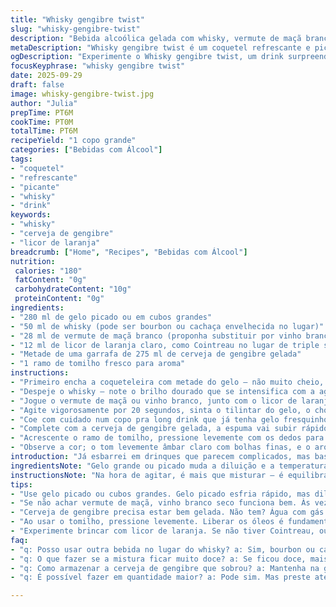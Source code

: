 ```yaml
---
title: "Whisky gengibre twist"
slug: "whisky-gengibre-twist"
description: "Bebida alcoólica gelada com whisky, vermute de maçã branco, triple sec e cerveja de gengibre, aromatizada com tomilho. Combinação refrescante e levemente picante que valoriza ingredientes versáteis da coquetelaria moderna. Integra elementos cítricos e herbais para um drink marcante sem complicações, ideal para quem curte experimentos fora do comum. Substituições práticas para o vermute e a triple sec ajudam a adaptar ao que tem em casa. Equilíbrio entre o dulçor do laranja, o picante do gengibre e a suavidade do whisky, tudo em camadas."
metaDescription: "Whisky gengibre twist é um coquetel refrescante e picante de whisky com gengibre e tomilho"
ogDescription: "Experimente o Whisky gengibre twist, um drink surpreendente com sabores cítricos e herbais que estimulam o paladar"
focusKeyphrase: "whisky gengibre twist"
date: 2025-09-29
draft: false
image: whisky-gengibre-twist.jpg
author: "Julia"
prepTime: PT6M
cookTime: PT0M
totalTime: PT6M
recipeYield: "1 copo grande"
categories: ["Bebidas com Álcool"]
tags:
- "coquetel"
- "refrescante"
- "picante"
- "whisky"
- "drink"
keywords:
- "whisky"
- "cerveja de gengibre"
- "licor de laranja"
breadcrumb: ["Home", "Recipes", "Bebidas com Álcool"]
nutrition: 
 calories: "180"
 fatContent: "0g"
 carbohydrateContent: "10g"
 proteinContent: "0g"
ingredients:
- "280 ml de gelo picado ou em cubos grandes"
- "50 ml de whisky (pode ser bourbon ou cachaça envelhecida no lugar)"
- "28 ml de vermute de maçã branco (proponha substituir por vinho branco seco se faltar vermute)"
- "12 ml de licor de laranja claro, como Cointreau no lugar de triple sec"
- "Metade de uma garrafa de 275 ml de cerveja de gengibre gelada"
- "1 ramo de tomilho fresco para aroma"
instructions:
- "Primeiro encha a coqueteleira com metade do gelo – não muito cheio, quer movimentar rápido, não congelar a mistura."
- "Despeje o whisky – note o brilho dourado que se intensifica com a agitação, traz um aroma forte que já te prepara pro sabor."
- "Jogue o vermute de maçã ou vinho branco, junto com o licor de laranja – olhe o contraste dos líquidos, misturando cores e promessas."
- "Agite vigorosamente por 20 segundos, sinta o tilintar do gelo, o choque térmico entre as bebidas e pedaços de gelo formando uma espécie de neblina no shaker."
- "Coe com cuidado num copo pra long drink que já tenha gelo fresquinho, use filtro se quiser evitar pedaços que atrapalham a textura."
- "Complete com a cerveja de gengibre gelada, a espuma vai subir rápido; mexa devagar pra não perder efervescência nem apagar o gás."
- "Acrescente o ramo de tomilho, pressione levemente com os dedos para liberar os óleos essenciais sem rasgar, fragrância herbal vai abrir o nariz enquanto bebe."
- "Observe a cor; o tom levemente âmbar claro com bolhas finas, e o aroma que mistura o doce, cítrico e o herbal fazem saber que acertou o ponto."
introduction: "Já esbarrei em drinques que parecem complicados, mas basta entender a interação entre whisky, licores e cerveja de gengibre para criar algo fácil e fresco. Whisky traz corpo, o vermute de maçã ou seu substituto adiciona leveza, o licor de laranja é o tempero cítrico que dá personalidade enquanto a cerveja de gengibre põe o toque picante e gaseificado que desafia o óbvio. Uso o tomilho para dar um aroma herbal quase inesperado; experimente usar manjericão ou alecrim, vai virar sua assinatura. Ah, prepare-se para sentir o tilintar do gelo e o aroma que explode antes mesmo de provar."
ingredientsNote: "Gelo grande ou picado muda a diluição e a temperatura final do coquetel. Para uma bebida mais suavizada, prefira cubos grandes; se quiser algo gelado e mais rápido para beber, gelo triturado serve. Whisky pode variar; bourbon, cachaça envelhecida funcionam ótimo, apenas ajuste o corpo. Vermute de maçã às vezes é difícil de achar, vinho branco seco com um toque de mel ou suco de maçã reduzido pode substituir. O licor de laranja, como Cointreau, é fundamental pelo equilíbrio doce-cítrico. A cerveja de gengibre deve ser bem gelada; se não tiver, água com gás e suco de gengibre caseiro entram bem aqui, só cuidado pra manter a doçura."
instructionsNote: "Na hora de agitar, é mais que misturar – é equilibrar temperatura e integrar sabores. Tempo muito curto e não extrai o aroma do tomilho; tempo demais e dilui demais. Filtre para remover pedaços de gelo ou ingredientes sólidos que incomodam na textura. Ao acrescentar a cerveja de gengibre, mexa devagar pra manter a efervescência e não virar água com gengibre. O aroma do tomilho é sutil, pressem suavemente para não liberar amargor exagerado. Use copos transparentes para perceber visualmente a camada de espuma e a coloração âmbar. O segredo está em sentir o drink - não só olhar."
tips:
- "Use gelo picado ou cubos grandes. Gelo picado esfria rápido, mas dilui mais. Cubos grandes mantêm o drink mais intenso, menos água."
- "Se não achar vermute de maçã, vinho branco seco funciona bem. Às vezes, mel ou suco de maçã reduzido pode dar a doçura necessária."
- "Cerveja de gengibre precisa estar bem gelada. Não tem? Água com gás e um toque de gengibre caseiro pode sim dar conta."
- "Ao usar o tomilho, pressione levemente. Liberar os óleos é fundamental. Não force demais, pode soltar um amargor. O aroma deve ser sutil."
- "Experimente brincar com licor de laranja. Se não tiver Cointreau, outro licor cítrico pode até trazer novas nuances ao drink."
faq:
- "q: Posso usar outra bebida no lugar do whisky? a: Sim, bourbon ou cachaça envelhecida são boas substituições. Depende do seu gosto."
- "q: O que fazer se a mistura ficar muito doce? a: Se ficou doce, mais vermute ou um toque de suco cítrico dá equilíbrio. Teste."
- "q: Como armazenar a cerveja de gengibre que sobrou? a: Mantenha na geladeira. Consuma em breve. A efervescência diminui rápido."
- "q: É possível fazer em quantidade maior? a: Pode sim. Mas preste atenção às proporções. Sempre ajuste a quantidade de gelo para garantir textura."

---
```

